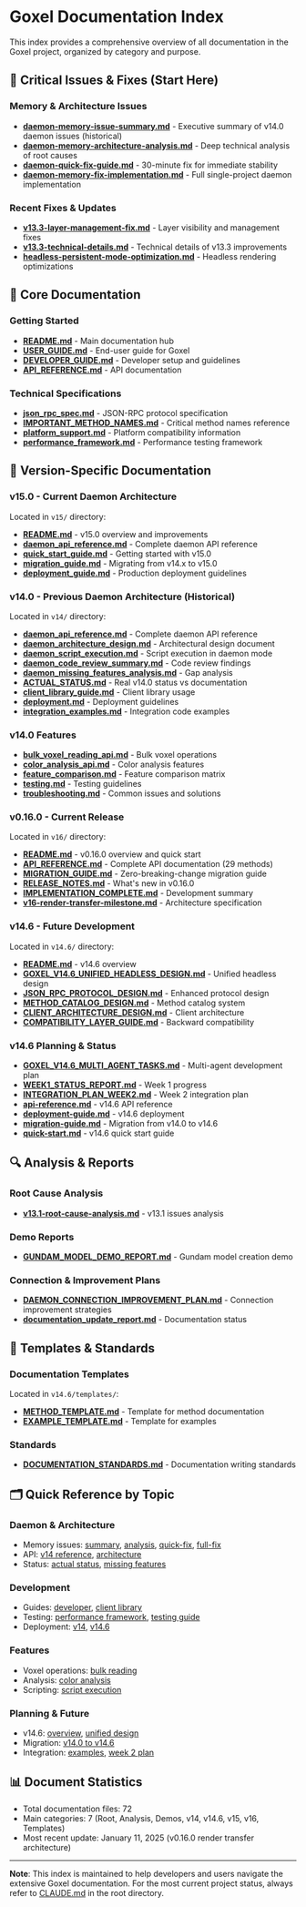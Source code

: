 # Goxel Documentation Index

This index provides a comprehensive overview of all documentation in the Goxel project, organized by category and purpose.

## 🚨 Critical Issues & Fixes (Start Here)

### Memory & Architecture Issues
- **[daemon-memory-issue-summary.md](daemon-memory-issue-summary.md)** - Executive summary of v14.0 daemon issues (historical)
- **[daemon-memory-architecture-analysis.md](daemon-memory-architecture-analysis.md)** - Deep technical analysis of root causes
- **[daemon-quick-fix-guide.md](daemon-quick-fix-guide.md)** - 30-minute fix for immediate stability
- **[daemon-memory-fix-implementation.md](daemon-memory-fix-implementation.md)** - Full single-project daemon implementation

### Recent Fixes & Updates
- **[v13.3-layer-management-fix.md](v13.3-layer-management-fix.md)** - Layer visibility and management fixes
- **[v13.3-technical-details.md](v13.3-technical-details.md)** - Technical details of v13.3 improvements
- **[headless-persistent-mode-optimization.md](headless-persistent-mode-optimization.md)** - Headless rendering optimizations

## 📘 Core Documentation

### Getting Started
- **[README.md](README.md)** - Main documentation hub
- **[USER_GUIDE.md](USER_GUIDE.md)** - End-user guide for Goxel
- **[DEVELOPER_GUIDE.md](DEVELOPER_GUIDE.md)** - Developer setup and guidelines
- **[API_REFERENCE.md](API_REFERENCE.md)** - API documentation

### Technical Specifications
- **[json_rpc_spec.md](json_rpc_spec.md)** - JSON-RPC protocol specification
- **[IMPORTANT_METHOD_NAMES.md](IMPORTANT_METHOD_NAMES.md)** - Critical method names reference
- **[platform_support.md](platform_support.md)** - Platform compatibility information
- **[performance_framework.md](performance_framework.md)** - Performance testing framework

## 📁 Version-Specific Documentation

### v15.0 - Current Daemon Architecture
Located in `v15/` directory:
- **[README.md](v15/README.md)** - v15.0 overview and improvements
- **[daemon_api_reference.md](v15/daemon_api_reference.md)** - Complete daemon API reference
- **[quick_start_guide.md](v15/quick_start_guide.md)** - Getting started with v15.0
- **[migration_guide.md](v15/migration_guide.md)** - Migrating from v14.x to v15.0
- **[deployment_guide.md](v15/deployment_guide.md)** - Production deployment guidelines

### v14.0 - Previous Daemon Architecture (Historical)
Located in `v14/` directory:
- **[daemon_api_reference.md](v14/daemon_api_reference.md)** - Complete daemon API reference
- **[daemon_architecture_design.md](v14/daemon_architecture_design.md)** - Architectural design document
- **[daemon_script_execution.md](v14/daemon_script_execution.md)** - Script execution in daemon mode
- **[daemon_code_review_summary.md](v14/daemon_code_review_summary.md)** - Code review findings
- **[daemon_missing_features_analysis.md](v14/daemon_missing_features_analysis.md)** - Gap analysis
- **[ACTUAL_STATUS.md](v14/ACTUAL_STATUS.md)** - Real v14.0 status vs documentation
- **[client_library_guide.md](v14/client_library_guide.md)** - Client library usage
- **[deployment.md](v14/deployment.md)** - Deployment guidelines
- **[integration_examples.md](v14/integration_examples.md)** - Integration code examples

### v14.0 Features
- **[bulk_voxel_reading_api.md](v14/bulk_voxel_reading_api.md)** - Bulk voxel operations
- **[color_analysis_api.md](v14/color_analysis_api.md)** - Color analysis features
- **[feature_comparison.md](v14/feature_comparison.md)** - Feature comparison matrix
- **[testing.md](v14/testing.md)** - Testing guidelines
- **[troubleshooting.md](v14/troubleshooting.md)** - Common issues and solutions

### v0.16.0 - Current Release
Located in `v16/` directory:
- **[README.md](v16/README.md)** - v0.16.0 overview and quick start
- **[API_REFERENCE.md](v16/API_REFERENCE.md)** - Complete API documentation (29 methods)
- **[MIGRATION_GUIDE.md](v16/MIGRATION_GUIDE.md)** - Zero-breaking-change migration guide
- **[RELEASE_NOTES.md](v16/RELEASE_NOTES.md)** - What's new in v0.16.0
- **[IMPLEMENTATION_COMPLETE.md](v16/IMPLEMENTATION_COMPLETE.md)** - Development summary
- **[v16-render-transfer-milestone.md](v16-render-transfer-milestone.md)** - Architecture specification

### v14.6 - Future Development
Located in `v14.6/` directory:
- **[README.md](v14.6/README.md)** - v14.6 overview
- **[GOXEL_V14.6_UNIFIED_HEADLESS_DESIGN.md](v14.6/GOXEL_V14.6_UNIFIED_HEADLESS_DESIGN.md)** - Unified headless design
- **[JSON_RPC_PROTOCOL_DESIGN.md](v14.6/JSON_RPC_PROTOCOL_DESIGN.md)** - Enhanced protocol design
- **[METHOD_CATALOG_DESIGN.md](v14.6/METHOD_CATALOG_DESIGN.md)** - Method catalog system
- **[CLIENT_ARCHITECTURE_DESIGN.md](v14.6/CLIENT_ARCHITECTURE_DESIGN.md)** - Client architecture
- **[COMPATIBILITY_LAYER_GUIDE.md](v14.6/COMPATIBILITY_LAYER_GUIDE.md)** - Backward compatibility

### v14.6 Planning & Status
- **[GOXEL_V14.6_MULTI_AGENT_TASKS.md](v14.6/GOXEL_V14.6_MULTI_AGENT_TASKS.md)** - Multi-agent development plan
- **[WEEK1_STATUS_REPORT.md](v14.6/WEEK1_STATUS_REPORT.md)** - Week 1 progress
- **[INTEGRATION_PLAN_WEEK2.md](v14.6/INTEGRATION_PLAN_WEEK2.md)** - Week 2 integration plan
- **[api-reference.md](v14.6/api-reference.md)** - v14.6 API reference
- **[deployment-guide.md](v14.6/deployment-guide.md)** - v14.6 deployment
- **[migration-guide.md](v14.6/migration-guide.md)** - Migration from v14.0 to v14.6
- **[quick-start.md](v14.6/quick-start.md)** - v14.6 quick start guide

## 🔍 Analysis & Reports

### Root Cause Analysis
- **[v13.1-root-cause-analysis.md](analysis/v13.1-root-cause-analysis.md)** - v13.1 issues analysis

### Demo Reports
- **[GUNDAM_MODEL_DEMO_REPORT.md](demos/GUNDAM_MODEL_DEMO_REPORT.md)** - Gundam model creation demo

### Connection & Improvement Plans
- **[DAEMON_CONNECTION_IMPROVEMENT_PLAN.md](DAEMON_CONNECTION_IMPROVEMENT_PLAN.md)** - Connection improvement strategies
- **[documentation_update_report.md](v14/documentation_update_report.md)** - Documentation status

## 📝 Templates & Standards

### Documentation Templates
Located in `v14.6/templates/`:
- **[METHOD_TEMPLATE.md](v14.6/templates/METHOD_TEMPLATE.md)** - Template for method documentation
- **[EXAMPLE_TEMPLATE.md](v14.6/templates/EXAMPLE_TEMPLATE.md)** - Template for examples

### Standards
- **[DOCUMENTATION_STANDARDS.md](v14.6/DOCUMENTATION_STANDARDS.md)** - Documentation writing standards

## 🗂️ Quick Reference by Topic

### Daemon & Architecture
- Memory issues: [summary](daemon-memory-issue-summary.md), [analysis](daemon-memory-architecture-analysis.md), [quick-fix](daemon-quick-fix-guide.md), [full-fix](daemon-memory-fix-implementation.md)
- API: [v14 reference](v14/daemon_api_reference.md), [architecture](v14/daemon_architecture_design.md)
- Status: [actual status](v14/ACTUAL_STATUS.md), [missing features](v14/daemon_missing_features_analysis.md)

### Development
- Guides: [developer](DEVELOPER_GUIDE.md), [client library](v14/client_library_guide.md)
- Testing: [performance framework](performance_framework.md), [testing guide](v14/testing.md)
- Deployment: [v14](v14/deployment.md), [v14.6](v14.6/deployment-guide.md)

### Features
- Voxel operations: [bulk reading](v14/bulk_voxel_reading_api.md)
- Analysis: [color analysis](v14/color_analysis_api.md)
- Scripting: [script execution](v14/daemon_script_execution.md)

### Planning & Future
- v14.6: [overview](v14.6/README.md), [unified design](v14.6/GOXEL_V14.6_UNIFIED_HEADLESS_DESIGN.md)
- Migration: [v14.0 to v14.6](v14.6/migration-guide.md)
- Integration: [examples](v14/integration_examples.md), [week 2 plan](v14.6/INTEGRATION_PLAN_WEEK2.md)

## 📊 Document Statistics

- Total documentation files: 72
- Main categories: 7 (Root, Analysis, Demos, v14, v14.6, v15, v16, Templates)
- Most recent update: January 11, 2025 (v0.16.0 render transfer architecture)

---

**Note**: This index is maintained to help developers and users navigate the extensive Goxel documentation. For the most current project status, always refer to [CLAUDE.md](../CLAUDE.md) in the root directory.